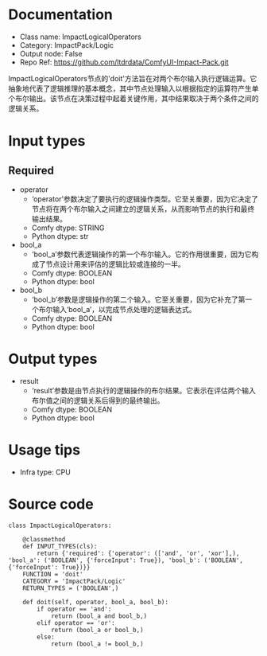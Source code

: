 # Documentation
- Class name: ImpactLogicalOperators
- Category: ImpactPack/Logic
- Output node: False
- Repo Ref: https://github.com/ltdrdata/ComfyUI-Impact-Pack.git

ImpactLogicalOperators节点的'doit'方法旨在对两个布尔输入执行逻辑运算。它抽象地代表了逻辑推理的基本概念，其中节点处理输入以根据指定的运算符产生单个布尔输出。该节点在决策过程中起着关键作用，其中结果取决于两个条件之间的逻辑关系。

# Input types
## Required
- operator
    - ‘operator’参数决定了要执行的逻辑操作类型。它至关重要，因为它决定了节点将在两个布尔输入之间建立的逻辑关系，从而影响节点的执行和最终输出结果。
    - Comfy dtype: STRING
    - Python dtype: str
- bool_a
    - ‘bool_a’参数代表逻辑操作的第一个布尔输入。它的作用很重要，因为它构成了节点设计用来评估的逻辑比较或连接的一半。
    - Comfy dtype: BOOLEAN
    - Python dtype: bool
- bool_b
    - ‘bool_b’参数是逻辑操作的第二个输入。它至关重要，因为它补充了第一个布尔输入‘bool_a’，以完成节点处理的逻辑表达式。
    - Comfy dtype: BOOLEAN
    - Python dtype: bool

# Output types
- result
    - ‘result’参数是由节点执行的逻辑操作的布尔结果。它表示在评估两个输入布尔值之间的逻辑关系后得到的最终输出。
    - Comfy dtype: BOOLEAN
    - Python dtype: bool

# Usage tips
- Infra type: CPU

# Source code
```
class ImpactLogicalOperators:

    @classmethod
    def INPUT_TYPES(cls):
        return {'required': {'operator': (['and', 'or', 'xor'],), 'bool_a': ('BOOLEAN', {'forceInput': True}), 'bool_b': ('BOOLEAN', {'forceInput': True})}}
    FUNCTION = 'doit'
    CATEGORY = 'ImpactPack/Logic'
    RETURN_TYPES = ('BOOLEAN',)

    def doit(self, operator, bool_a, bool_b):
        if operator == 'and':
            return (bool_a and bool_b,)
        elif operator == 'or':
            return (bool_a or bool_b,)
        else:
            return (bool_a != bool_b,)
```